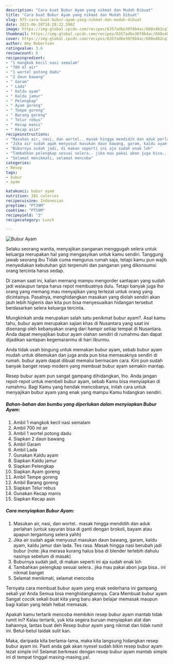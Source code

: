```yaml
---
description: "Cara buat Bubur Ayam yang nikmat dan Mudah Dibuat"
title: "Cara buat Bubur Ayam yang nikmat dan Mudah Dibuat"
slug: 975-cara-buat-bubur-ayam-yang-nikmat-dan-mudah-dibuat
date: 2021-06-28T18:28:22.596Z
image: https://img-global.cpcdn.com/recipes/6357ad6e30f8b4ac/680x482cq70/bubur-ayam-foto-resep-utama.jpg
thumbnail: https://img-global.cpcdn.com/recipes/6357ad6e30f8b4ac/680x482cq70/bubur-ayam-foto-resep-utama.jpg
cover: https://img-global.cpcdn.com/recipes/6357ad6e30f8b4ac/680x482cq70/bubur-ayam-foto-resep-utama.jpg
author: Amy Robertson
ratingvalue: 3.6
reviewcount: 6
recipeingredient:
- "1 mangkok kecil nasi semalam"
- "700 ml air"
- "1 wortel potong dadu"
- "2 daun bawang"
- " Garam"
- " Lada"
- " Kaldu ayam"
- " Kaldu jamur"
- " Pelengkap"
- " Ayam goreng"
- " Tempe goreng"
- " Barang goreng"
- " Telur rebus"
- " Kecap manis"
- " Kecap asin"
recipeinstructions:
- "Masukan air, nasi, dan wortel.. masak hingga mendidih dan aduk perlahan (untuk sayuran bisa di ganti dengan brokoli, bayam atau apapun tergantung selera yahh)"
- "Jika air sudah agak menyusut masukan daun bawang, garam, kaldu ayam, kaldu jamur dan lada. Tes rasa. Masak hingga nasi berubah jadi bubur (note: jika merasa kurang halus bisa di blender terlebih dahulu nasinya sebelum di masak)"
- "Buburnya sudah jadi, di makan seperti ini aja sudah enak loh"
- "Tambahkan pelengkap sesuai selera.. jika mau pakai abon juga bisa.. ini nikmat banget"
- "Selamat menikmati, selamat mencoba"
categories:
- Resep
tags:
- bubur
- ayam

katakunci: bubur ayam 
nutrition: 281 calories
recipecuisine: Indonesian
preptime: "PT39M"
cooktime: "PT50M"
recipeyield: "3"
recipecategory: Lunch

---
```



![Bubur Ayam](https://img-global.cpcdn.com/recipes/6357ad6e30f8b4ac/680x482cq70/bubur-ayam-foto-resep-utama.jpg)

Selaku seorang wanita, menyajikan panganan menggugah selera untuk keluarga merupakan hal yang mengasyikan untuk kamu sendiri. Tanggung jawab seorang ibu Tidak cuma mengurus rumah saja, tetapi kamu pun wajib menyediakan kebutuhan gizi terpenuhi dan panganan yang dikonsumsi orang tercinta harus sedap.

Di zaman  saat ini, kalian memang mampu mengorder santapan yang sudah jadi walaupun tanpa harus repot membuatnya dulu. Tetapi banyak juga lho orang yang memang mau menyajikan yang terlezat untuk orang yang dicintainya. Pasalnya, menghidangkan masakan yang diolah sendiri akan jauh lebih higienis dan kita pun bisa menyesuaikan hidangan tersebut berdasarkan selera keluarga tercinta. 



Mungkinkah anda merupakan salah satu penikmat bubur ayam?. Asal kamu tahu, bubur ayam merupakan sajian khas di Nusantara yang saat ini disenangi oleh kebanyakan orang dari hampir setiap tempat di Nusantara. Anda dapat menyajikan bubur ayam olahan sendiri di rumahmu dan dapat dijadikan santapan kegemaranmu di hari liburmu.

Anda tidak usah bingung untuk memakan bubur ayam, sebab bubur ayam mudah untuk ditemukan dan juga anda pun bisa memasaknya sendiri di rumah. bubur ayam dapat dibuat memalui bermacam cara. Kini pun sudah banyak banget resep modern yang membuat bubur ayam semakin mantap.

Resep bubur ayam pun sangat gampang dihidangkan, lho. Anda jangan repot-repot untuk membeli bubur ayam, sebab Kamu bisa menyiapkan di rumahmu. Bagi Kamu yang hendak mencobanya, inilah cara untuk menyajikan bubur ayam yang enak yang mampu Kamu hidangkan sendiri.

<!--inarticleads1-->

##### Bahan-bahan dan bumbu yang diperlukan dalam menyiapkan Bubur Ayam:

1. Ambil 1 mangkok kecil nasi semalam
1. Ambil 700 ml air
1. Ambil 1 wortel potong dadu
1. Siapkan 2 daun bawang
1. Ambil  Garam
1. Ambil  Lada
1. Gunakan  Kaldu ayam
1. Siapkan  Kaldu jamur
1. Siapkan  Pelengkap
1. Siapkan  Ayam goreng
1. Ambil  Tempe goreng
1. Ambil  Barang goreng
1. Siapkan  Telur rebus
1. Gunakan  Kecap manis
1. Siapkan  Kecap asin




<!--inarticleads2-->

##### Cara menyiapkan Bubur Ayam:

1. Masukan air, nasi, dan wortel.. masak hingga mendidih dan aduk perlahan (untuk sayuran bisa di ganti dengan brokoli, bayam atau apapun tergantung selera yahh)
1. Jika air sudah agak menyusut masukan daun bawang, garam, kaldu ayam, kaldu jamur dan lada. Tes rasa. Masak hingga nasi berubah jadi bubur (note: jika merasa kurang halus bisa di blender terlebih dahulu nasinya sebelum di masak)
1. Buburnya sudah jadi, di makan seperti ini aja sudah enak loh
1. Tambahkan pelengkap sesuai selera.. jika mau pakai abon juga bisa.. ini nikmat banget
1. Selamat menikmati, selamat mencoba




Ternyata cara membuat bubur ayam yang enak sederhana ini gampang sekali ya! Anda Semua bisa menghidangkannya. Cara Membuat bubur ayam Sangat cocok sekali buat kita yang baru akan belajar memasak maupun bagi kalian yang telah hebat memasak.

Apakah kamu tertarik mencoba membikin resep bubur ayam mantab tidak rumit ini? Kalau tertarik, yuk kita segera buruan menyiapkan alat dan bahannya, lantas buat deh Resep bubur ayam yang nikmat dan tidak rumit ini. Betul-betul taidak sulit kan. 

Maka, daripada kita berlama-lama, maka kita langsung hidangkan resep bubur ayam ini. Pasti anda gak akan nyesel sudah bikin resep bubur ayam lezat simple ini! Selamat berkreasi dengan resep bubur ayam mantab simple ini di tempat tinggal masing-masing,ya!.

